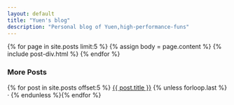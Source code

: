 ```yaml
---
layout: default
title: "Yuen's blog"
description: "Personal blog of Yuen,high-performance-funs"
---
```

{% for page in site.posts limit:5 %}
{% assign body = page.content %}
{% include post-div.html %}
{% endfor %}
<div class="related">
<h3>More Posts</h3>
<p>{% for post in site.posts offset:5 %}
<a href="{{ post.url }}">{{ post.title }}</a>
{% unless forloop.last %} &middot; {% endunless %}{% endfor %}</p>
</div>